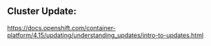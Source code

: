 ## Cluster Update:

https://docs.openshift.com/container-platform/4.15/updating/understanding_updates/intro-to-updates.html

